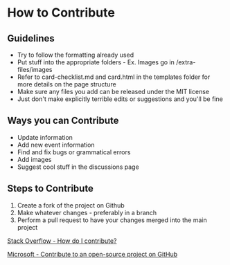 # How to Contribute

## Guidelines

- Try to follow the formatting already used
- Put stuff into the appropriate folders - Ex. Images go in /extra-files/images
- Refer to card-checklist.md and card.html in the templates folder for more details on the page structure
- Make sure any files you add can be released under the MIT license
- Just don't make explicitly terrible edits or suggestions and you'll be fine

## Ways you can Contribute

- Update information
- Add new event information
- Find and fix bugs or grammatical errors
- Add images
- Suggest cool stuff in the discussions page

## Steps to Contribute

1. Create a fork of the project on Github
2. Make whatever changes - preferably in a branch
3. Perform a pull request to have your changes merged into the main project

[Stack Overflow - How do I contribute?](https://stackoverflow.com/questions/4384776/how-do-i-contribute-to-others-code-in-github#answer)

[Microsoft - Contribute to an open-source project on GitHub](https://docs.microsoft.com/en-us/learn/modules/contribute-open-source/)